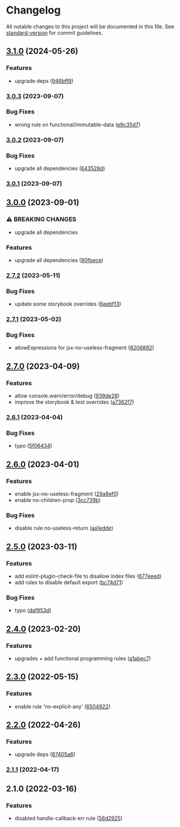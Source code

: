 # Changelog

All notable changes to this project will be documented in this file. See [standard-version](https://github.com/conventional-changelog/standard-version) for commit guidelines.

## [3.1.0](https://github.com/sammysaglam/eslint-config-sammy/compare/v3.0.3...v3.1.0) (2024-05-26)


### Features

* upgrade deps ([946bff9](https://github.com/sammysaglam/eslint-config-sammy/commit/946bff924365fb9ae475d081935690bf1c3f864f))

### [3.0.3](https://github.com/sammysaglam/eslint-config-sammy/compare/v3.0.2...v3.0.3) (2023-09-07)


### Bug Fixes

* wrong rule on functional/immutable-data ([e9c35d7](https://github.com/sammysaglam/eslint-config-sammy/commit/e9c35d7697e8309cd0d9fd95ba547c9ac2141e2e))

### [3.0.2](https://github.com/sammysaglam/eslint-config-sammy/compare/v3.0.1...v3.0.2) (2023-09-07)


### Bug Fixes

* upgrade all dependencies ([643528d](https://github.com/sammysaglam/eslint-config-sammy/commit/643528df9f8b3808d7bf34e4132ffc138d9a5f93))

### [3.0.1](https://github.com/sammysaglam/eslint-config-sammy/compare/v3.0.0...v3.0.1) (2023-09-07)

## [3.0.0](https://github.com/sammysaglam/eslint-config-sammy/compare/v2.7.2...v3.0.0) (2023-09-01)


### ⚠ BREAKING CHANGES

* upgrade all dependencies

### Features

* upgrade all dependencies ([90fbece](https://github.com/sammysaglam/eslint-config-sammy/commit/90fbece868f2263c641621aed31cf7c457610680))

### [2.7.2](https://github.com/sammysaglam/eslint-config-sammy/compare/v2.7.1...v2.7.2) (2023-05-11)


### Bug Fixes

* update some storybook overrides ([6eebf13](https://github.com/sammysaglam/eslint-config-sammy/commit/6eebf13a0784931a946b23ba6b68234bfc67622a))

### [2.7.1](https://github.com/sammysaglam/eslint-config-sammy/compare/v2.7.0...v2.7.1) (2023-05-02)


### Bug Fixes

* allowExpressions for jsx-no-useless-fragment ([8206892](https://github.com/sammysaglam/eslint-config-sammy/commit/8206892b88f5d8151b74d0b2e0273c884ced912f))

## [2.7.0](https://github.com/sammysaglam/eslint-config-sammy/compare/v2.6.1...v2.7.0) (2023-04-09)


### Features

* allow console.warn/error/debug ([939de28](https://github.com/sammysaglam/eslint-config-sammy/commit/939de28d8cce1aaf290859fe7c44424b7ba7a575))
* improve the storybook & test overrides ([a7362f7](https://github.com/sammysaglam/eslint-config-sammy/commit/a7362f7f980dc9e9daa5cc716843fb19c299e96a))

### [2.6.1](https://github.com/sammysaglam/eslint-config-sammy/compare/v2.6.0...v2.6.1) (2023-04-04)


### Bug Fixes

* typo ([5f06434](https://github.com/sammysaglam/eslint-config-sammy/commit/5f06434ab2ea9355f83228316c55f72383014749))

## [2.6.0](https://github.com/sammysaglam/eslint-config-sammy/compare/v2.5.0...v2.6.0) (2023-04-01)


### Features

* enable jsx-no-useless-fragment ([29a8ef0](https://github.com/sammysaglam/eslint-config-sammy/commit/29a8ef02151c9082df438604a28004ddb76146e2))
* enable no-children-prop ([3cc739b](https://github.com/sammysaglam/eslint-config-sammy/commit/3cc739bd6733435c1117ab02d6aa62aa077de38d))


### Bug Fixes

* disable rule no-useless-return ([aa1edde](https://github.com/sammysaglam/eslint-config-sammy/commit/aa1edde58cc3cb13484777b9f761764a42359187))

## [2.5.0](https://github.com/sammysaglam/eslint-config-sammy/compare/v2.4.0...v2.5.0) (2023-03-11)


### Features

* add eslint-plugin-check-file to disallow index files ([677eeed](https://github.com/sammysaglam/eslint-config-sammy/commit/677eeed68c1e1ae7eebd0ea9e97cff85e6c05c29))
* add rules to disable default export ([bc74d71](https://github.com/sammysaglam/eslint-config-sammy/commit/bc74d718ff3eb3d6278c3abf311d4fd700397653))


### Bug Fixes

* typo ([daf953d](https://github.com/sammysaglam/eslint-config-sammy/commit/daf953dd6bf41d686a4769da9d629a353f7b6335))

## [2.4.0](https://github.com/sammysaglam/eslint-config-sammy/compare/v2.3.0...v2.4.0) (2023-02-20)


### Features

* upgrades + add functional programming rules ([a1abec7](https://github.com/sammysaglam/eslint-config-sammy/commit/a1abec72e0d9ac13c688eed0e75f34fa208d4eed))

## [2.3.0](https://github.com/sammysaglam/eslint-config-sammy/compare/v2.2.0...v2.3.0) (2022-05-15)


### Features

* enable rule 'no-explicit-any' ([6504922](https://github.com/sammysaglam/eslint-config-sammy/commit/65049228bfcbf7cc6e100664bf3163ee49146f16))

## [2.2.0](https://github.com/sammysaglam/eslint-config-sammy/compare/v2.1.1...v2.2.0) (2022-04-26)


### Features

* upgrade deps ([87405a6](https://github.com/sammysaglam/eslint-config-sammy/commit/87405a64795c0d25538618b42f7ffe408f7e156b))

### [2.1.1](https://github.com/sammysaglam/eslint-config-sammy/compare/v2.1.0...v2.1.1) (2022-04-17)

## 2.1.0 (2022-03-16)


### Features

* disabled handle-callback-err rule ([56d2925](https://github.com/sammysaglam/eslint-config-sammy/commit/56d2925f76bcc7a3305785f555bd4ebdd638dbfa))
